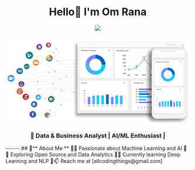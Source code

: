 <h1 align="center"> Hello👋 I'm Om Rana </h1>
<p align="center">
  <img src="https://readme-typing-svg.herokuapp.com?font=Fira+Code&pause=1000&color=F70000&width=435&lines=Welcome+to+my+GitHub+Profile!">
</p>
<p align="center">
  <img src= File.gif alt="Banner Image">
</p>
<h3 align="center">🚀 Data & Business Analyst | AI/ML Enthusiast | </h3>
</p>
------
## 👋** About Me ** 
🔹🚀 Passionate about Machine Learning and AI  
🔹💡 Exploring Open Source and Data Analytics 
🔹🎯 Currently learning Deep Learning and NLP     
🔹📫 Reach me at [allcodingthings@gmail.com] 
